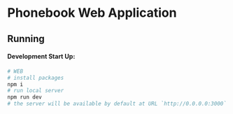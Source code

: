 # Phonebook Web Application

## Running

#### Development Start Up:
```bash
# WEB
# install packages
npm i
# run local server
npm run dev
# the server will be available by default at URL `http://0.0.0.0:3000`
```
